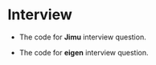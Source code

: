 # Interview
* The code for __Jimu__ interview question.</br>

* The code for __eigen__ interview question. 
